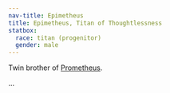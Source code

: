 ```yaml
---
nav-title: Epimetheus
title: Epimetheus, Titan of Thoughtlessness
statbox:
  race: titan (progenitor)
  gender: male
---
```


Twin brother of [Prometheus](prometheus).

...
